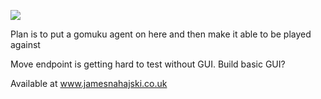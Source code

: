 ![](https://img.shields.io/badge/Java_Test_Coverage-57%25-orange)

Plan is to put a gomuku agent on here and then make it able to be played against

Move endpoint is getting hard to test without GUI. Build basic GUI?

Available at www.jamesnahajski.co.uk